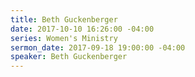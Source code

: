 ```yaml
---
title: Beth Guckenberger
date: 2017-10-10 16:26:00 -04:00
series: Women's Ministry
sermon_date: 2017-09-18 19:00:00 -04:00
speaker: Beth Guckenberger
---
```


